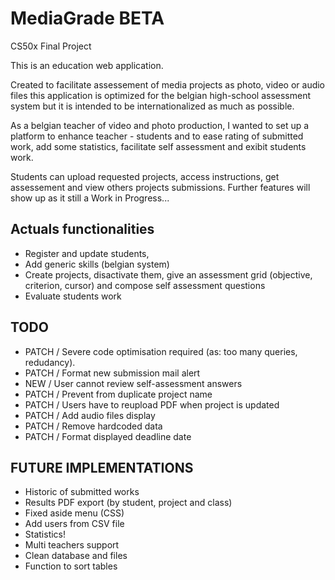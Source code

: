 # MediaGrade BETA
CS50x Final Project

This is an education web application.

Created to facilitate assessement of media projects as photo, video or audio files
this application is optimized for the belgian high-school assessment system but it is intended to be internationalized as much as possible. 

As a belgian teacher of video and photo production, I wanted to set up a platform to enhance teacher - students and to ease rating of submitted work, add some statistics, facilitate self assessment and exibit students work.

Students can upload requested projects, access instructions, get assessement and view others projects submissions.
Further features will show up as it still a Work in Progress...


Actuals functionalities
-----------------------
- Register and update students,
- Add generic skills (belgian system)
- Create projects, disactivate them, give an assessment grid (objective, criterion, cursor) and compose self assessment questions
- Evaluate students work

TODO
----

- PATCH / Severe code optimisation required (as: too many queries, redudancy).
- PATCH / Format new submission mail alert
- NEW   / User cannot review self-assessment answers
- PATCH / Prevent from duplicate project name
- PATCH / Users have to reupload PDF when project is updated
- PATCH / Add audio files display 
- PATCH / Remove hardcoded data
- PATCH / Format displayed deadline date

FUTURE IMPLEMENTATIONS
----------------------

- Historic of submitted works
- Results PDF export (by student, project and class)
- Fixed aside menu (CSS)
- Add users from CSV file
- Statistics!
- Multi teachers support
- Clean database and files
- Function to sort tables
